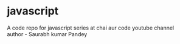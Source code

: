 # javascript
A code repo for javascript series at chai aur code youtube channel
<br>
author - Saurabh kumar Pandey
